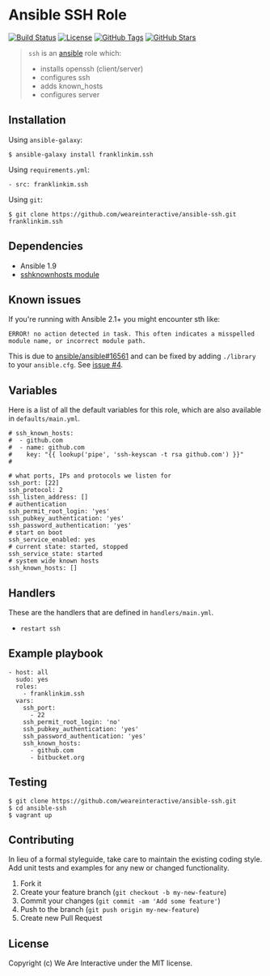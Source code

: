 # Ansible SSH Role

[![Build Status](https://img.shields.io/travis/weareinteractive/ansible-ssh.svg)](https://travis-ci.org/weareinteractive/ansible-nodejs)
[![License](https://img.shields.io/badge/license-MIT-lightgrey.svg)](https://raw.githubusercontent.com/weareinteractive/ansible-ssh/master/LICENSE)
[![GitHub Tags](https://img.shields.io/github/tag/weareinteractive/ansible-ssh.svg)](https://github.com/weareinteractive/ansible-ssh)
[![GitHub Stars](https://img.shields.io/github/stars/weareinteractive/ansible-ssh.svg)](https://github.com/weareinteractive/ansible-ssh)

> `ssh` is an [ansible](http://www.ansible.com) role which:
>
> * installs openssh (client/server)
> * configures ssh
> * adds known_hosts
> * configures server

## Installation

Using `ansible-galaxy`:

```
$ ansible-galaxy install franklinkim.ssh
```

Using `requirements.yml`:

```
- src: franklinkim.ssh
```

Using `git`:

```
$ git clone https://github.com/weareinteractive/ansible-ssh.git franklinkim.ssh
```

## Dependencies

* Ansible 1.9
* [sshknownhosts module](https://github.com/bfmartin/ansible-sshknownhosts)

## Known issues

If you're running with Ansible 2.1+ you might encounter sth like:

```
ERROR! no action detected in task. This often indicates a misspelled module name, or incorrect module path.
```

This is due to [ansible/ansible#16561](https://github.com/ansible/ansible/issues/16561) and can be fixed by adding `./library` to your `ansible.cfg`.
See [issue #4](https://github.com/weareinteractive/ansible-ssh/issues/4).

## Variables

Here is a list of all the default variables for this role, which are also available in `defaults/main.yml`.

```
# ssh_known_hosts:
#  - github.com
#  - name: github.com
#    key: "{{ lookup('pipe', 'ssh-keyscan -t rsa github.com') }}"
#

# what ports, IPs and protocols we listen for
ssh_port: [22]
ssh_protocol: 2
ssh_listen_address: []
# authentication
ssh_permit_root_login: 'yes'
ssh_pubkey_authentication: 'yes'
ssh_password_authentication: 'yes'
# start on boot
ssh_service_enabled: yes
# current state: started, stopped
ssh_service_state: started
# system wide known hosts
ssh_known_hosts: []
```

## Handlers

These are the handlers that are defined in `handlers/main.yml`.

* `restart ssh`

## Example playbook

```
- host: all
  sudo: yes
  roles:
    - franklinkim.ssh
  vars:
    ssh_port:
      - 22
    ssh_permit_root_login: 'no'
    ssh_pubkey_authentication: 'yes'
    ssh_password_authentication: 'yes'
    ssh_known_hosts:
      - github.com
      - bitbucket.org
```

## Testing

```
$ git clone https://github.com/weareinteractive/ansible-ssh.git
$ cd ansible-ssh
$ vagrant up
```

## Contributing
In lieu of a formal styleguide, take care to maintain the existing coding style. Add unit tests and examples for any new or changed functionality.

1. Fork it
2. Create your feature branch (`git checkout -b my-new-feature`)
3. Commit your changes (`git commit -am 'Add some feature'`)
4. Push to the branch (`git push origin my-new-feature`)
5. Create new Pull Request

## License
Copyright (c) We Are Interactive under the MIT license.
